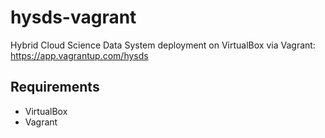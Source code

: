 # hysds-vagrant
Hybrid Cloud Science Data System deployment on VirtualBox via Vagrant: https://app.vagrantup.com/hysds

## Requirements
- VirtualBox
- Vagrant
